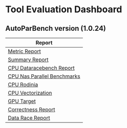 # Tool Evaluation Dashboard

## AutoParBench version (1.0.24)
| Report |
| --- |
| [Metric Report](2019-12-16/Metrics-Report.md) |
| [Summary Report](2019-12-16/Summary-Report.md) |
| [CPU Dataracebench Report](2019-12-16/Detailed-Report-CPU_Dataracebench.md) |
| [CPU Nas Parallel Benchmarks](2019-12-16/Detailed-Report-CPU_NPB.md) |
| [CPU Rodinia](2019-12-16/Detailed-Report-CPU_Rodinia.md) |
| [CPU Vectorization](2019-12-16/Detailed-Report-CPU_Vectorization.md) |
| [GPU Target](2019-12-16/Detailed-Report-GPU_Target.md) |
| [Correctness Report](2019-12-16/Correctness_Report.md) |
| [Data Race Report](2019-12-16/DataRace_Report.md) |

